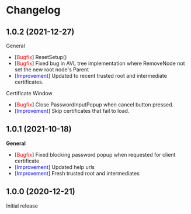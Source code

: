 # Changelog

## 1.0.2 (2021-12-27)

General
- [<span style="color:red">Bugfix</span>] ResetSetup()
- [<span style="color:red">Bugfix</span>] Fixed bug in AVL tree implementation where RemoveNode not set the new root node's Parent
- [<span style="color:blue">Improvement</span>] Updated to recent trusted root and intermediate certificates.

Certificate Window
- [<span style="color:red">Bugfix</span>] Close PasswordInputPopup when cancel button pressed.
- [<span style="color:blue">Improvement</span>] Skip certificates that fail to load.

## 1.0.1 (2021-10-18)

**General**

- [<span style="color:red">Bugfix</span>] Fixed blocking password popup when requested for client certificate
- [<span style="color:blue">Improvement</span>] Updated help urls
- [<span style="color:blue">Improvement</span>] Fresh trusted root and intermediates

## 1.0.0 (2020-12-21)

Initial release